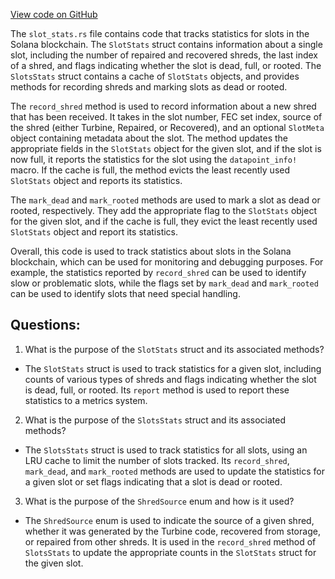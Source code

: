 [View code on GitHub](https://github.com/solana-labs/solana/blob/master/ledger/src/slot_stats.rs)

The `slot_stats.rs` file contains code that tracks statistics for slots in the Solana blockchain. The `SlotStats` struct contains information about a single slot, including the number of repaired and recovered shreds, the last index of a shred, and flags indicating whether the slot is dead, full, or rooted. The `SlotsStats` struct contains a cache of `SlotStats` objects, and provides methods for recording shreds and marking slots as dead or rooted.

The `record_shred` method is used to record information about a new shred that has been received. It takes in the slot number, FEC set index, source of the shred (either Turbine, Repaired, or Recovered), and an optional `SlotMeta` object containing metadata about the slot. The method updates the appropriate fields in the `SlotStats` object for the given slot, and if the slot is now full, it reports the statistics for the slot using the `datapoint_info!` macro. If the cache is full, the method evicts the least recently used `SlotStats` object and reports its statistics.

The `mark_dead` and `mark_rooted` methods are used to mark a slot as dead or rooted, respectively. They add the appropriate flag to the `SlotStats` object for the given slot, and if the cache is full, they evict the least recently used `SlotStats` object and report its statistics.

Overall, this code is used to track statistics about slots in the Solana blockchain, which can be used for monitoring and debugging purposes. For example, the statistics reported by `record_shred` can be used to identify slow or problematic slots, while the flags set by `mark_dead` and `mark_rooted` can be used to identify slots that need special handling.
## Questions: 
 1. What is the purpose of the `SlotStats` struct and its associated methods?
- The `SlotStats` struct is used to track statistics for a given slot, including counts of various types of shreds and flags indicating whether the slot is dead, full, or rooted. Its `report` method is used to report these statistics to a metrics system.
2. What is the purpose of the `SlotsStats` struct and its associated methods?
- The `SlotsStats` struct is used to track statistics for all slots, using an LRU cache to limit the number of slots tracked. Its `record_shred`, `mark_dead`, and `mark_rooted` methods are used to update the statistics for a given slot or set flags indicating that a slot is dead or rooted.
3. What is the purpose of the `ShredSource` enum and how is it used?
- The `ShredSource` enum is used to indicate the source of a given shred, whether it was generated by the Turbine code, recovered from storage, or repaired from other shreds. It is used in the `record_shred` method of `SlotsStats` to update the appropriate counts in the `SlotStats` struct for the given slot.